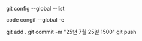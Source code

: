 git config --global --list

code congif --global -e


git add .
git commit -m "25년 7월 25일 1500"
git push
